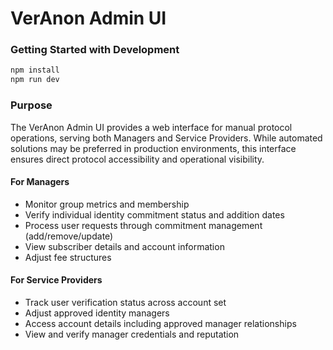 # VerAnon Admin UI

### Getting Started with Development

```bash
npm install
npm run dev
```

### Purpose

The VerAnon Admin UI provides a web interface for manual protocol operations, serving both Managers and Service Providers. While automated solutions may be preferred in production environments, this interface ensures direct protocol accessibility and operational visibility.

#### For Managers

- Monitor group metrics and membership
- Verify individual identity commitment status and addition dates
- Process user requests through commitment management (add/remove/update)
- View subscriber details and account information
- Adjust fee structures

#### For Service Providers

- Track user verification status across account set
- Adjust approved identity managers
- Access account details including approved manager relationships
- View and verify manager credentials and reputation
